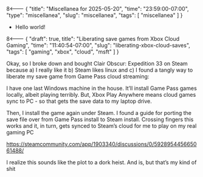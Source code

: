 8<--- { "title": "Miscellanea for 2025-05-20", "time": "23:59:00-07:00", "type": "miscellanea", "slug": "miscellanea", "tags": [ "miscellanea" ] }

- Hello world!

8<--- { "draft": true, title": "Liberating save games from Xbox Cloud Gaming", "time": "11:40:54-07:00", "slug": "liberating-xbox-cloud-saves", "tags": [ "gaming", "xbox", "cloud", "msft" ] }

Okay, so I broke down and bought Clair Obscur: Expedition 33 on Steam because a) I really like it b) Steam likes linux and c) I found a tangly way to liberate my save game from Game Pass cloud streaming:

I have one last Windows machine in the house. It’ll install Game Pass games locally, albeit playing terribly. But, Xbox Play Anywhere means cloud games sync to PC - so that gets the save data to my laptop drive.

Then, I install the game again under Steam. I found a guide for porting the save file over from Game Pass install to Steam install. Crossing fingers this works and it, in turn, gets synced to Steam’s cloud for me to play on my real gaming PC

https://steamcommunity.com/app/1903340/discussions/0/592895445665061488/

I realize this sounds like the plot to a dork heist. And is, but that’s my kind of shit